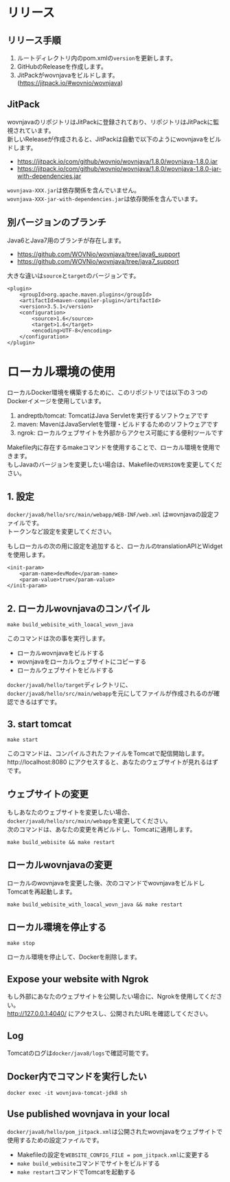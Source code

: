 # リリース
## リリース手順
1. ルートディレクトリ内のpom.xmlの`version`を更新します。
2. GitHubのReleaseを作成します。
3. JitPackがwovnjavaをビルドします。 (https://jitpack.io/#wovnio/wovnjava)

## JitPack
wovnjavaのリポジトリはJitPackに登録されており、リポジトリはJitPackに監視されています。  
新しいReleaseが作成されると、JitPackは自動で以下のようにwovnjavaをビルドします。  
- https://jitpack.io/com/github/wovnio/wovnjava/1.8.0/wovnjava-1.8.0.jar  
- https://jitpack.io/com/github/wovnio/wovnjava/1.8.0/wovnjava-1.8.0-jar-with-dependencies.jar

`wovnjava-XXX.jar`は依存関係を含んでいません。  
`wovnjava-XXX-jar-with-dependencies.jar`は依存関係を含んでいます。

## 別バージョンのブランチ
Java6とJava7用のブランチが存在します。  
- https://github.com/WOVNio/wovnjava/tree/java6_support
- https://github.com/WOVNio/wovnjava/tree/java7_support

大きな違いは`source`と`target`のバージョンです。
```
<plugin>
    <groupId>org.apache.maven.plugins</groupId>
    <artifactId>maven-compiler-plugin</artifactId>
    <version>3.5.1</version>
    <configuration>
        <source>1.6</source>
        <target>1.6</target>
        <encoding>UTF-8</encoding>
    </configuration>
</plugin>
```

# ローカル環境の使用
ローカルDocker環境を構築するために、このリポジトリでは以下の３つのDockerイメージを使用しています。
1. andreptb/tomcat: TomcatはJava Servletを実行するソフトウェアです
2. maven: MavenはJavaServletを管理・ビルドするためのソフトウェアです
3. ngrok: ローカルウェブサイトを外部からアクセス可能にする便利ツールです

Makefile内に存在するmakeコマンドを使用することで、ローカル環境を使用できます。  
もしJavaのバージョンを変更したい場合は、Makefileの`VERSION`を変更してください。

## 1. 設定
`docker/java8/hello/src/main/webapp/WEB-INF/web.xml` はwovnjavaの設定ファイルです。  
トークンなど設定を変更してください。  

もしローカルの次の用に設定を追加すると、ローカルのtranslationAPIとWidgetを使用します。  
```
<init-param>
    <param-name>devMode</param-name>
    <param-value>true</param-value>
</init-param>
```

## 2. ローカルwovnjavaのコンパイル
```
make build_webisite_with_loacal_wovn_java
```
このコマンドは次の事を実行します。  
- ローカルwovnjavaをビルドする
- wovnjavaをローカルウェブサイトにコピーする
- ローカルウェブサイトをビルドする

`docker/java8/hello/target`ディレクトリに、`docker/java8/hello/src/main/webapp`を元にしてファイルが作成されるのが確認できるはずです。

## 3. start tomcat
```
make start
```
このコマンドは、コンパイルされたファイルをTomcatで配信開始します。
http://localhost:8080 にアクセスすると、あなたのウェブサイトが見れるはずです。

## ウェブサイトの変更
もしあなたのウェブサイトを変更したい場合、`docker/java8/hello/src/main/webapp`を変更してください。    
次のコマンドは、あなたの変更を再ビルドし、Tomcatに適用します。
```
make build_webisite && make restart
```

## ローカルwovnjavaの変更
ローカルのwovnjavaを変更した後、次のコマンドでwovnjavaをビルドしTomcatを再起動します。  
```
make build_webisite_with_loacal_wovn_java && make restart
```

## ローカル環境を停止する
```
make stop
```
ローカル環境を停止して、Dockerを削除します。

## Expose your website with Ngrok
もし外部にあなたのウェブサイトを公開したい場合に、Ngrokを使用してください。  
http://127.0.0.1:4040/ にアクセスし、公開されたURLを確認してください。

## Log
Tomcatのログは`docker/java8/logs`で確認可能です。

## Docker内でコマンドを実行したい
```
docker exec -it wovnjava-tomcat-jdk8 sh
```

## Use published wovnjava in your local
`docker/java8/hello/pom_jitpack.xml`は公開されたwovnjavaをウェブサイトで使用するための設定ファイルです。  
- Makefileの設定を`WEBSITE_CONFIG_FILE = pom_jitpack.xml`に変更する
- `make build_webisite`コマンドでサイトをビルドする
- `make restart`コマンドでTomcatを起動する